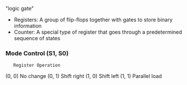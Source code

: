 "logic gate" 

* Registers: A group of flip-flops together with gates to store binary information
* Counter: A special type of register that goes through a predetermined sequence of states

### Mode Control (S1, S0)
       Register Operation
(0, 0) No change
(0, 1) Shift right
(1, 0) Shift left
(1, 1) Parallel load